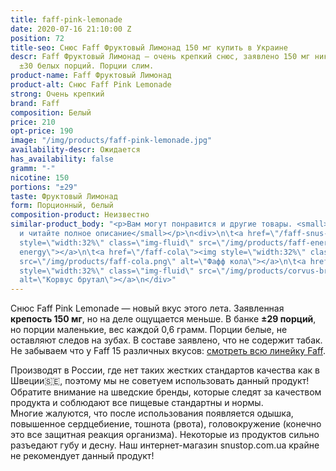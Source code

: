 ```yaml
---
title: faff-pink-lemonade
date: 2020-07-16 21:10:00 Z
position: 72
title-seo: Снюс Faff Фруктовый Лимонад 150 мг купить в Украине
descr: Faff Фруктовый Лимонад — очень крепкий снюс, заявлено 150 мг никотина. В банке
  ±30 белых порций. Порции слим.
product-name: Faff Фруктовый Лимонад
product-alt: Снюс Faff Pink Lemonade
strong: Очень крепкий
brand: Faff
composition: Белый
price: 210
opt-price: 190
image: "/img/products/faff-pink-lemonade.jpg"
availability-descr: Ожидается
has_availability: false
gramm: "-"
nicotine: 150
portions: "±29"
taste: Фруктовый Лимонад
form: Порционный, белый
composition-product: Неизвестно
similar-product_body: "<p>Вам могут понравится и другие товары. <small>Жмите на картинки
  и читайте полное описание</small></p>\n<div>\n\t<a href=\"/faff-snus-energy\"><img
  style=\"width:32%\" class=\"img-fluid\" src=\"/img/products/faff-energy.png\" alt=\"faff
  energy\"></a>\n\t<a href=\"/faff-cola\"><img style=\"width:32%\" class=\"img-fluid\"
  src=\"/img/products/faff-cola.png\" alt=\"Фафф кола\"></a>\n\t<a href=\"/corvus-brutal\"><img
  style=\"width:32%\" class=\"img-fluid\" src=\"/img/products/corvus-brutal-snus.jpg\"
  alt=\"Корвус брутал\"></a>\n</div>"
---
```


Снюс Faff Pink Lemonade — новый вкус этого лета. Заявленная **крепость 150 мг**, но на деле ощущается меньше. В банке **±29 порций**, но порции маленькие, вес каждой 0,6 грамм. Порции белые, не оставляют следов на зубах. В составе заявлено, что не содержит табак.<br>
Не забываем что у Faff 15 различных вкусов: [смотреть всю линейку Faff](/faff).

Производят в России, где нет таких жестких стандартов качества как в Швеции🇸🇪, поэтому мы не советуем использовать данный продукт! Обратите внимание на шведские бренды, которые следят за качеством продукта и соблюдают все пищевые стандартны и нормы.<br>
Многие жалуются, что после использования появляется одышка, повышенное сердцебиение, тошнота (рвота), головокружение (конечно это все защитная реакция организма). Некоторые из продуктов сильно разъедают губу и десну. Наш интернет-магазин snustop.com.ua крайне не рекомендует данный продукт!